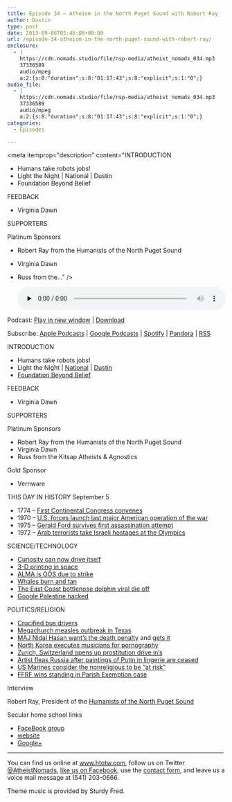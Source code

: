 ```yaml
---
title: Episode 34 – Atheism in the North Puget Sound with Robert Ray
author: Dustin
type: post
date: 2013-09-06T05:46:08+00:00
url: /episode-34-atheism-in-the-north-puget-sound-with-robert-ray/
enclosure:
  - |
    https://cdn.nomads.studio/file/nsp-media/atheist_nomads_034.mp3
    37336589
    audio/mpeg
    a:2:{s:8:"duration";s:8:"01:17:43";s:8:"explicit";s:1:"0";}
audio_file:
  - |
    https://cdn.nomads.studio/file/nsp-media/atheist_nomads_034.mp3
    37336589
    audio/mpeg
    a:2:{s:8:"duration";s:8:"01:17:43";s:8:"explicit";s:1:"0";}
categories:
  - Episodes

---
```

<div itemscope itemtype="http://schema.org/AudioObject">
  <meta itemprop="name" content="Episode 34 – Atheism in the North Puget Sound with Robert Ray" />
  
  <meta itemprop="uploadDate" content="2013-09-05T23:46:08-06:00" />
  
  <meta itemprop="encodingFormat" content="audio/mpeg" />
  
  <meta itemprop="duration" content="PT1H17M43S" />
  
  <meta itemprop="description" content="INTRODUCTION
* Humans take robots jobs!
* Light the Night | National | Dustin
* Foundation Beyond Belief

FEEDBACK
* Virginia Dawn

SUPPORTERS

Platinum Sponsors
* Robert Ray from the Humanists of the North Puget Sound
* Virginia Dawn
* Russ from the..." />
  
  <meta itemprop="contentUrl" content="https://dts.podtrac.com/redirect.mp3/cdn.nomads.studio/file/nsp-media/atheist_nomads_034.mp3" />
  
  <meta itemprop="contentSize" content="35.6" />
  </p> 
  
  <div class="powerpress_player" id="powerpress_player_8289">
    <audio class="wp-audio-shortcode" id="audio-5204-33" preload="none" style="width: 100%;" controls="controls"><source type="audio/mpeg" src="https://dts.podtrac.com/redirect.mp3/cdn.nomads.studio/file/nsp-media/atheist_nomads_034.mp3?_=33" /><a href="https://dts.podtrac.com/redirect.mp3/cdn.nomads.studio/file/nsp-media/atheist_nomads_034.mp3">https://dts.podtrac.com/redirect.mp3/cdn.nomads.studio/file/nsp-media/atheist_nomads_034.mp3</a></audio>
  </div>
</div>

<p class="powerpress_links powerpress_links_mp3">
  Podcast: <a href="https://dts.podtrac.com/redirect.mp3/cdn.nomads.studio/file/nsp-media/atheist_nomads_034.mp3" class="powerpress_link_pinw" target="_blank" title="Play in new window" onclick="return powerpress_pinw('https://htotw.com/?powerpress_pinw=5204-podcast');" rel="nofollow">Play in new window</a> | <a href="https://dts.podtrac.com/redirect.mp3/cdn.nomads.studio/file/nsp-media/atheist_nomads_034.mp3" class="powerpress_link_d" title="Download" rel="nofollow" download="atheist_nomads_034.mp3">Download</a>
</p>

<p class="powerpress_links powerpress_subscribe_links">
  Subscribe: <a href="https://podcasts.apple.com/us/podcast/humanists-take-on-the-world/id530050098?mt=2&ls=1" class="powerpress_link_subscribe powerpress_link_subscribe_itunes" target="_blank" title="Subscribe on Apple Podcasts" rel="nofollow">Apple Podcasts</a> | <a href="https://www.google.com/podcasts?feed=aHR0cDovL2F0aGVpc3Rub21hZHMubGlic3luLmNvbS9yc3M%3D" class="powerpress_link_subscribe powerpress_link_subscribe_googleplay" target="_blank" title="Subscribe on Google Podcasts" rel="nofollow">Google Podcasts</a> | <a href="https://open.spotify.com/show/3LzK2xZGike6Tc1GEMtMbr?si=LieN9SNuTpq96smuaUsH8A" class="powerpress_link_subscribe powerpress_link_subscribe_spotify" target="_blank" title="Subscribe on Spotify" rel="nofollow">Spotify</a> | <a href="https://www.pandora.com/podcast/atheist-nomads/PC:10122?corr=62071012&part=ug" class="powerpress_link_subscribe powerpress_link_subscribe_pandora" target="_blank" title="Subscribe on Pandora" rel="nofollow">Pandora</a> | <a href="https://htotw.com/feed/podcast/" class="powerpress_link_subscribe powerpress_link_subscribe_rss" target="_blank" title="Subscribe via RSS" rel="nofollow">RSS</a>
</p>

INTRODUCTION  
* Humans take robots jobs!  
* Light the Night | <a href="http://pages.lightthenight.org/2013/FBB" target="_blank" rel="noopener">National</a> | <a href="http://pages.lightthenight.org/oswim/Boise13/TreasureValleyCoalitionofReasonFBB" target="_blank" rel="noopener">Dustin</a>  
* <a href="http://foundationbeyondbelief.org/" target="_blank" rel="noopener">Foundation Beyond Belief</a>

FEEDBACK  
* Virginia Dawn

SUPPORTERS

Platinum Sponsors  
* Robert Ray from the Humanists of the North Puget Sound  
* Virginia Dawn  
* Russ from the Kitsap Atheists & Agnostics

Gold Sponsor  
* Vernware

THIS DAY IN HISTORY September 5  
* 1774 &#8211; <a href="http://www.history.com/this-day-in-history/first-continental-congress-convenes" target="_blank" rel="noopener">First Continental Congress convenes</a>  
* 1970 &#8211; <a href="http://www.history.com/this-day-in-history/us-forces-launch-last-major-american-operation-of-the-war" target="_blank" rel="noopener">U.S. forces launch last major American operation of the war</a>  
* 1975 &#8211; <a href="http://www.history.com/this-day-in-history/gerald-ford-survives-first-assassination-attempt" target="_blank" rel="noopener">Gerald Ford survives first assassination attempt</a>  
* 1972 &#8211; <a href="http://www.history.com/this-day-in-history/arab-terrorists-take-israeli-hostages-at-the-olympics" target="_blank" rel="noopener">Arab terrorists take Israeli hostages at the Olympics</a>

SCIENCE/TECHNOLOGY  
* <a href="http://www.forbes.com/sites/alexknapp/2013/08/28/curiosity-can-now-drive-itself-across-the-martian-surface/" target="_blank" rel="noopener">Curiosity can now drive itself</a>  
* <a href="http://www.cnn.com/2013/08/13/tech/innovation/nasa-3d-printer/index.html" target="_blank" rel="noopener">3-D printing in space</a>  
* <a href="http://www.newscientist.com/article/dn24107-strike-blinds-the-worlds-largest-radio-telescope.html?cmpid=RSS%7CNSNS%7C2012-GLOBAL%7Conline-news#.UiJBax323qo" target="_blank" rel="noopener">ALMA is OOS due to strike</a>  
* <a href="http://phys.org/news/2013-08-whales-sunburn.html" target="_blank" rel="noopener">Whales burn and tan</a>  
* <a href="http://www.washingtonpost.com/national/health-science/die-off-of-bottlenose-dolphins-caused-by-virus-is-worst-in-25-years/2013/08/27/69c135cc-0f48-11e3-bdf6-e4fc677d94a1_story.html" target="_blank" rel="noopener">The East Coast bottlenose dolphin viral die off</a>  
* <a href="http://techcrunch.com/2013/08/26/google-palestine-hacked-and-defaced-seemingly-through-a-domain-registry-attack/" target="_blank" rel="noopener">Google Palestine hacked</a>

POLITICS/RELIGION  
* <a href="http://www.cnn.com/2013/08/30/world/americas/crucified-bus-drivers-paraguay/index.html" target="_blank" rel="noopener">Crucified bus drivers</a>  
* <a href="http://thinkprogress.org/health/2013/08/27/2532651/measles-outbreak-texas-megachurch/" target="_blank" rel="noopener">Megachurch measles outbreak in Texas</a>  
* <a href="http://www.lakewyliepilot.com/2013/08/24/2038108/for-fort-hood-shooter-is-execution.html" target="_blank" rel="noopener">MAJ Nidal Hasan want’s the death penalty</a> and <a href="http://www.huffingtonpost.com/2013/08/30/nidal-hasan-death-row_n_3845609.html" target="_blank" rel="noopener">gets it</a>  
* <a href="http://english.chosun.com/site/data/html_dir/2013/08/29/2013082901412.html" target="_blank" rel="noopener">North Korea executes musicians for pornography</a>  
* <a href="http://www.cnn.com/2013/08/26/world/europe/switzerland-sex-drive-ins/index.html" target="_blank" rel="noopener">Zurich, Switzerland opens up prostitution drive in’s</a>  
* <a href="http://www.theatlantic.com/international/archive/2013/08/fearing-retribution-artist-behind-putin-lingerie-painting-leaves-russia/279181/" target="_blank" rel="noopener">Artist fleas Russia after paintings of Putin in lingerie are ceased</a>  
* <a href="http://ffrf.org/news/news-releases/item/18481-marine-corps-labels-nonreligious-marines-%E2%80%9Cat-risk%E2%80%9D" target="_blank" rel="noopener">US Marines consider the nonreligious to be “at risk”</a>  
* <a href="http://ffrf.org/news/news-releases/item/18643-ffrf-wins-standing-to-sue-irs-over-form-990" target="_blank" rel="noopener">FFRF wins standing in Parish Exemption case</a>

Interview

Robert Ray, President of the <a href="http://www.humanistsnps.org/" target="_blank" rel="noopener">Humanists of the North Puget Sound</a>

Secular home school links  
* <a href="https://www.facebook.com/groups/45865891034" target="_blank" rel="noopener">FaceBook group</a>  
* <a href="http://www.secularhomeschool.com/" target="_blank" rel="noopener">website</a>  
* <a href="https://plus.google.com/u/1/communities/113114066205161952503" target="_blank" rel="noopener">Google+</a>

<hr width="500" />

You can find us online at <a href="https://www.htotw.com/" target="_blank" rel="noopener">www.htotw.com</a>, follow us on Twitter <a href="https://htotw.com/twitter" target="_blank" rel="noopener">@AtheistNomads</a>, <a href="https://htotw.com/facebook" target="_blank" rel="noopener">like us on Facebook</a>, use the [contact form](https://htotw.com/contact), and leave us a voice mail message at (541) 203-0666.

Theme music is provided by Sturdy Fred.